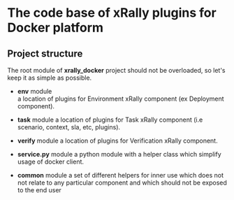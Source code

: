 # The code base of xRally plugins for Docker platform

## Project structure

The root module of __xrally_docker__ project should not be overloaded, so let's 
keep it as simple as possible.
 
* __env__ module  
  a location of plugins for Environment xRally component 
  (ex Deployment component).
 
* __task__ module
  a location of plugins for Task xRally component (i.e scenario, context, sla, 
  etc, plugins).
 
* __verify__ module
  a location of plugins for Verification xRally component.

* __service.py__ module
  a python module with a helper class which simplify usage of docker client.

* __common__ module
  a set of different helpers for inner use which does not not relate to any 
  particular component and which should not be exposed to the end user
